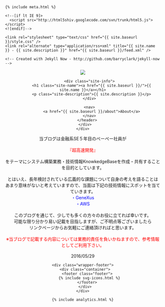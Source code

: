 <html>
  <head>
    <title>{% if page.title %}{{ page.title }} – {% endif %}{{ site.name }} – {{ site.description }}</title>

    {% include meta.html %}

    <!--[if lt IE 9]>
      <script src="http://html5shiv.googlecode.com/svn/trunk/html5.js"></script>
    <![endif]-->

    <link rel="stylesheet" type="text/css" href="{{ site.baseurl }}/style.css" />
    <link rel="alternate" type="application/rss+xml" title="{{ site.name }} - {{ site.description }}" href="{{ site.baseurl }}/feed.xml" />

    <!-- Created with Jekyll Now - http://github.com/barryclark/jekyll-now -->
  </head>

  <body>
    <div class="wrapper-masthead">
      <div class="container">
        <header class="masthead clearfix">
          <a href="{{ site.baseurl }}/" class="site-avatar"><img src="{{ site.avatar }}" /></a>

          <div class="site-info">
            <h1 class="site-name"><a href="{{ site.baseurl }}/">{{ site.name }}</a></h1>
            <p class="site-description">{{ site.description }}</p>
          </div>

          <nav>
            <a href="{{ site.baseurl }}/about">About</a>
          </nav>
        </header>
      </div>
    </div>

<Center>

当ブログは金融系SE５年目のぺーぺー社員が
<Br><Br>
<font color = "RED">『超高速開発』</font>
<Br><Br>
をテーマにシステム構築業務・技術情報KnowkedgeBaseを作成・共有することを目的としています。
<Br><Br>
とはいえ、長年検討されている広義的な課題について自身の考えを語ることは
<Br>
あまり意味がないと考えていますので、当面は下記の技術情報にスポットを当てていきます。
<Br>
    <font color = "BLUE">・GeneXus</font>
    <Br>
    <font color = "BLUE">・AWS</font>
<Br><Br>
このブログを通じて、少しでも多くの方々のお役に立てれば幸いです。
<Br>
可能な限り分かり易い記載を目指しますが、ご不明点等ございましたら
<Br>
リンクページからお気軽にご連絡頂ければと思います。
<Br><Br>
<font color = "RED">※当ブログで記載する内容については業務的責任を負いかねますので、参考情報としてご利用下さい。</font>
<Br><Br>
2016/05/29

</Center>

    <div class="wrapper-footer">
      <div class="container">
        <footer class="footer">
          {% include svg-icons.html %}
        </footer>
      </div>
    </div>

    {% include analytics.html %}
  </body>
</html>



